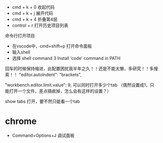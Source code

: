 - cmd + k + 0 收起代码
- cmd + k + j 展开代码
- cmd + k + 4  折叠第4层
- control + r  打开历史项目列表

命令行打开项目

- 在vscode中，cmd+shift+p 打开命令面板
- 输入shell
- 选择 shell command 3 Install ‘code' command in PATH

回车的时候保持缩进，此配置困扰我半年之久！！还是不能太懒，多研究！！多搜索！！
"editor.autoIndent": "brackets",

"workbench.editor.limit.value": 9, 可以同时打开多少个tab （偶然设置成1，只能打开一个文件，差点搞疯掉，怎么会有这样的设置？）

show tabs 打开，要不然只能看一个tab


# chrome
- Command+Options+J 调试面板